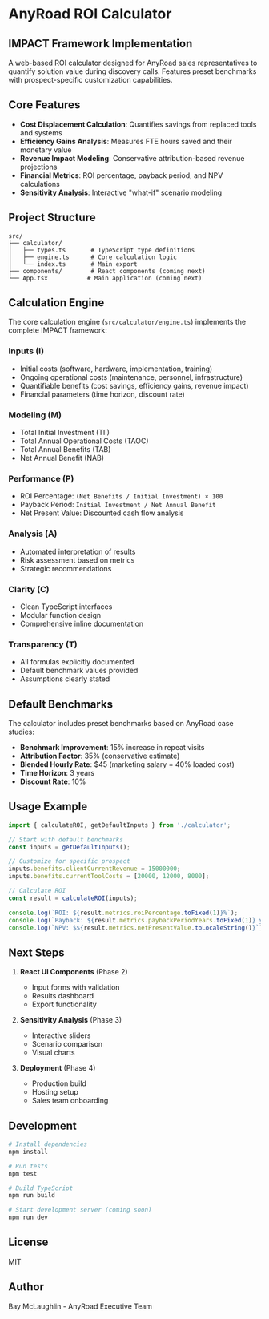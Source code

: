 # AnyRoad ROI Calculator

## IMPACT Framework Implementation

A web-based ROI calculator designed for AnyRoad sales representatives to quantify solution value during discovery calls. Features preset benchmarks with prospect-specific customization capabilities.

## Core Features

- **Cost Displacement Calculation**: Quantifies savings from replaced tools and systems
- **Efficiency Gains Analysis**: Measures FTE hours saved and their monetary value
- **Revenue Impact Modeling**: Conservative attribution-based revenue projections
- **Financial Metrics**: ROI percentage, payback period, and NPV calculations
- **Sensitivity Analysis**: Interactive "what-if" scenario modeling

## Project Structure

```
src/
├── calculator/
│   ├── types.ts       # TypeScript type definitions
│   ├── engine.ts      # Core calculation logic
│   └── index.ts       # Main export
├── components/        # React components (coming next)
└── App.tsx           # Main application (coming next)
```

## Calculation Engine

The core calculation engine (`src/calculator/engine.ts`) implements the complete IMPACT framework:

### Inputs (I)
- Initial costs (software, hardware, implementation, training)
- Ongoing operational costs (maintenance, personnel, infrastructure)
- Quantifiable benefits (cost savings, efficiency gains, revenue impact)
- Financial parameters (time horizon, discount rate)

### Modeling (M)
- Total Initial Investment (TII)
- Total Annual Operational Costs (TAOC)
- Total Annual Benefits (TAB)
- Net Annual Benefit (NAB)

### Performance (P)
- ROI Percentage: `(Net Benefits / Initial Investment) × 100`
- Payback Period: `Initial Investment / Net Annual Benefit`
- Net Present Value: Discounted cash flow analysis

### Analysis (A)
- Automated interpretation of results
- Risk assessment based on metrics
- Strategic recommendations

### Clarity (C)
- Clean TypeScript interfaces
- Modular function design
- Comprehensive inline documentation

### Transparency (T)
- All formulas explicitly documented
- Default benchmark values provided
- Assumptions clearly stated

## Default Benchmarks

The calculator includes preset benchmarks based on AnyRoad case studies:

- **Benchmark Improvement**: 15% increase in repeat visits
- **Attribution Factor**: 35% (conservative estimate)
- **Blended Hourly Rate**: $45 (marketing salary + 40% loaded cost)
- **Time Horizon**: 3 years
- **Discount Rate**: 10%

## Usage Example

```typescript
import { calculateROI, getDefaultInputs } from './calculator';

// Start with default benchmarks
const inputs = getDefaultInputs();

// Customize for specific prospect
inputs.benefits.clientCurrentRevenue = 15000000;
inputs.benefits.currentToolCosts = [20000, 12000, 8000];

// Calculate ROI
const result = calculateROI(inputs);

console.log(`ROI: ${result.metrics.roiPercentage.toFixed(1)}%`);
console.log(`Payback: ${result.metrics.paybackPeriodYears.toFixed(1)} years`);
console.log(`NPV: $${result.metrics.netPresentValue.toLocaleString()}`);
```

## Next Steps

1. **React UI Components** (Phase 2)
   - Input forms with validation
   - Results dashboard
   - Export functionality

2. **Sensitivity Analysis** (Phase 3)
   - Interactive sliders
   - Scenario comparison
   - Visual charts

3. **Deployment** (Phase 4)
   - Production build
   - Hosting setup
   - Sales team onboarding

## Development

```bash
# Install dependencies
npm install

# Run tests
npm test

# Build TypeScript
npm run build

# Start development server (coming soon)
npm run dev
```

## License

MIT

## Author

Bay McLaughlin - AnyRoad Executive Team